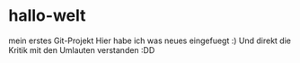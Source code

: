 # hallo-welt
mein erstes Git-Projekt
Hier habe ich was neues eingefuegt :)
Und direkt die Kritik mit den Umlauten verstanden :DD
